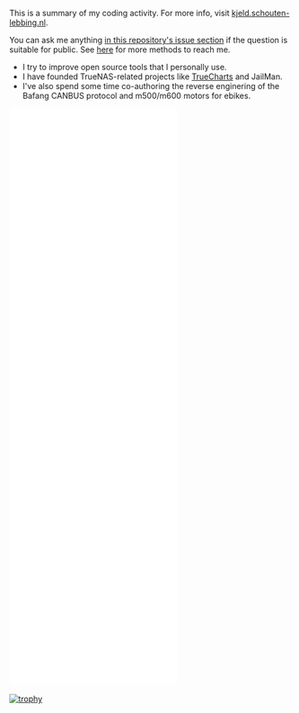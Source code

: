 This is a summary of my coding activity. For more info, visit [kjeld.schouten-lebbing.nl](https://kjeld.schouten-lebbing.nl).

You can ask me anything [in this repository's issue section](https://github.com/Ornias1993/Ornias1993/issues) if the question is suitable for public. See [here](https://kjeld.schouten-lebbing.nl/contact) for more methods to reach me.

* I try to improve open source tools that I personally use.
* I have founded TrueNAS-related projects like [TrueCharts](https://github.com/trueCharts/apps) and JailMan.
* I've also spend some time co-authoring the reverse enginering of the Bafang CANBUS protocol and m500/m600 motors for ebikes.

![metrics](https://github.com/Ornias1993/Ornias1993/blob/master/github-metrics.svg)

[![trophy](https://github-profile-trophy.vercel.app/?username=Ornias1993&theme=darkhub&row=2&column=4)](https://github.com/ryo-ma/github-profile-trophy)
